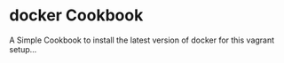 docker Cookbook
===============
A Simple Cookbook to install the latest version of docker for this vagrant setup...
